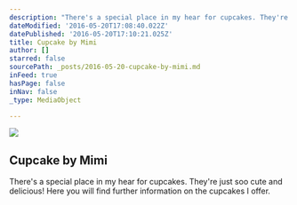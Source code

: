 ```yaml
---
description: "There's a special place in my hear for cupcakes. They're just soo cute and delicious! Here you will find further information on the cupcakes I offer."
dateModified: '2016-05-20T17:08:40.022Z'
datePublished: '2016-05-20T17:10:21.025Z'
title: Cupcake by Mimi
author: []
starred: false
sourcePath: _posts/2016-05-20-cupcake-by-mimi.md
inFeed: true
hasPage: false
inNav: false
_type: MediaObject

---
```

<article style=""><img src="https://s3-us-west-2.amazonaws.com/the-grid-img/p/8e49cd17baefa72c46a7ca2c62c19dc23cbb9577.jpg" /><h1>Cupcake by Mimi</h1><p>There's a special place in my hear for cupcakes. They're just soo cute and delicious! Here you will find further information on the cupcakes I offer.</p></article>